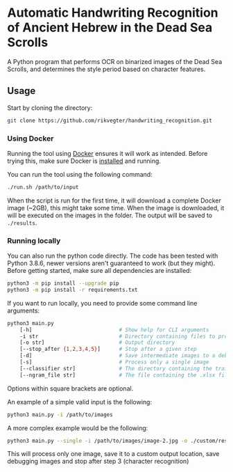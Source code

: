 # Automatic Handwriting Recognition of Ancient Hebrew in the Dead Sea Scrolls

A Python program that performs OCR on binarized images of the Dead Sea Scrolls,
and determines the style period based on character features.

## Usage

Start by cloning the directory:

```bash
git clone https://github.com/rikvegter/handwriting_recognition.git
```

### Using Docker

Running the tool using [Docker](https://www.docker.com/) ensures it will work as
intended. Before trying this, make sure Docker is
[installed](https://www.docker.com/get-started) and running.

You can run the tool using the following command:

```bash
./run.sh /path/to/input
```

When the script is run for the first time, it will download a complete Docker
image (~2GB), this might take some time. When the image is downloaded, it will
be executed on the images in the folder. The output will be saved to `./results`.

### Running locally

You can also run the python code directly. The code has been tested with Python
3.8.6, newer versions aren't guaranteed to work (but they might). Before getting
started, make sure all dependencies are installed:

```bash
python3 -m pip install --upgrade pip
python3 -m pip install -r requirements.txt
```

If you want to run locally, you need to provide some command line arguments:

```bash
python3 main.py
    [-h]                            # Show help for CLI arguments
    -i str                          # Directory containing files to process. If --single is set, the path to the file.
    [-o str]                        # Output directory
    [--stop_after {1,2,3,4,5}]      # Stop after a given step
    [-d]                            # Save intermediate images to a debug folder in the output directory
    [-s]                            # Process only a single image
    [--classifier str]              # The directory containing the trained character recognition model
    [--ngram_file str]              # The file containing the .xlsx file with n-gram information
```

Options within square brackets are optional.

An example of a simple valid input is the following:

```bash
python3 main.py -i /path/to/images
```

A more complex example would be the following:

```bash
python3 main.py --single -i /path/to/images/image-2.jpg -o ./custom/results/folder/ -d --stop-after 3
```

This will process only one image, save it to a custom output location, save
debugging images and stop after step 3 (character recognition)
